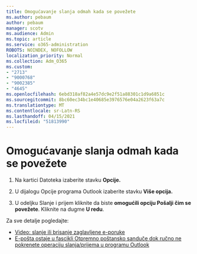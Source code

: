 ```yaml
---
title: Omogućavanje slanja odmah kada se povežete
ms.author: pebaum
author: pebaum
manager: scotv
ms.audience: Admin
ms.topic: article
ms.service: o365-administration
ROBOTS: NOINDEX, NOFOLLOW
localization_priority: Normal
ms.collection: Adm_O365
ms.custom:
- "2713"
- "9000768"
- "9002385"
- "4645"
ms.openlocfilehash: 6ebd318af82a4e57dc9e2f51a88301c1d9a6851c
ms.sourcegitcommit: 8bc60ec34bc1e40685e3976576e04a2623f63a7c
ms.translationtype: MT
ms.contentlocale: sr-Latn-RS
ms.lasthandoff: 04/15/2021
ms.locfileid: "51813990"
---
```

# <a name="enable-send-immediately-when-connected"></a>Omogućavanje slanja odmah kada se povežete
 
1. Na kartici Datoteka izaberite stavku **Opcije.**

2. U dijalogu Opcije programa Outlook izaberite stavku **Više opcija.**

3. U odeljku Slanje i prijem kliknite da biste **omogućili opciju Pošalji čim se povežete**. Kliknite na dugme **U redu**.

Za sve detalje pogledajte:
- [Video: slanje ili brisanje zaglavljene e-poruke](https://support.office.com/article/Video-Send-or-delete-an-email-stuck-in-your-outbox-26d5d34a-4e5f-444a-a9e8-44db04a94dec) 
- [E-pošta ostaje u fascikli Otpremno poštansko sanduče dok ručno ne pokrenete operaciju slanja/prijema u programu Outlook](https://support.microsoft.com/help/2797572/email-stays-in-the-outbox-folder-until-you-manually-initiate-a-send-re)
